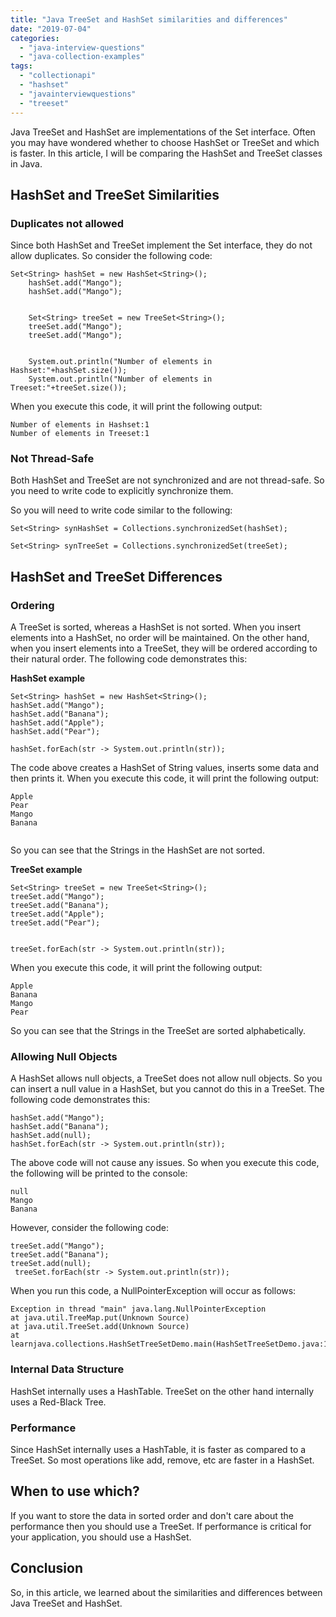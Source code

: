 ```yaml
---
title: "Java TreeSet and HashSet similarities and differences"
date: "2019-07-04"
categories: 
  - "java-interview-questions"
  - "java-collection-examples"
tags: 
  - "collectionapi"
  - "hashset"
  - "javainterviewquestions"
  - "treeset"
---
```


Java TreeSet and HashSet are implementations of the Set interface. Often you may have wondered whether to choose HashSet or TreeSet and which is faster. In this article, I will be comparing the HashSet and TreeSet classes in Java.

## HashSet and TreeSet Similarities

### Duplicates not allowed

Since both HashSet and TreeSet implement the Set interface, they do not allow duplicates. So consider the following code:

```
Set<String> hashSet = new HashSet<String>();
    hashSet.add("Mango");
    hashSet.add("Mango");

    
    Set<String> treeSet = new TreeSet<String>();
    treeSet.add("Mango");
    treeSet.add("Mango");

    
    System.out.println("Number of elements in Hashset:"+hashSet.size());
    System.out.println("Number of elements in Treeset:"+treeSet.size());
```

When you execute this code, it will print the following output:

```
Number of elements in Hashset:1
Number of elements in Treeset:1
```

### Not Thread-Safe

Both HashSet and TreeSet are not synchronized and are not thread-safe. So you need to write code to explicitly synchronize them.

So you will need to write code similar to the following:

```
Set<String> synHashSet = Collections.synchronizedSet(hashSet);

Set<String> synTreeSet = Collections.synchronizedSet(treeSet);
```

## HashSet and TreeSet Differences

### Ordering

A TreeSet is sorted, whereas a HashSet is not sorted. When you insert elements into a HashSet, no order will be maintained. On the other hand, when you insert elements into a TreeSet, they will be ordered according to their natural order. The following code demonstrates this:

**HashSet example**

```
Set<String> hashSet = new HashSet<String>();
hashSet.add("Mango");
hashSet.add("Banana");
hashSet.add("Apple");
hashSet.add("Pear");

hashSet.forEach(str -> System.out.println(str));
```

The code above creates a HashSet of String values, inserts some data and then prints it. When you execute this code, it will print the following output:

```
Apple
Pear
Mango
Banana


```

So you can see that the Strings in the HashSet are not sorted.

**TreeSet example**

```
Set<String> treeSet = new TreeSet<String>();
treeSet.add("Mango");
treeSet.add("Banana");
treeSet.add("Apple");
treeSet.add("Pear");


treeSet.forEach(str -> System.out.println(str));
```
When you execute this code, it will print the following output:

```
Apple
Banana
Mango
Pear
```

So you can see that the Strings in the TreeSet are sorted alphabetically.

### Allowing Null Objects

A HashSet allows null objects, a TreeSet does not allow null objects. So you can insert a null value in a HashSet, but you cannot do this in a TreeSet. The following code demonstrates this:

```
hashSet.add("Mango"); 
hashSet.add("Banana"); 
hashSet.add(null); 
hashSet.forEach(str -> System.out.println(str));
```

The above code will not cause any issues. So when you execute this code, the following will be printed to the console:

```
null
Mango
Banana
```

However, consider the following code:

```
treeSet.add("Mango"); 
treeSet.add("Banana"); 
treeSet.add(null);
 treeSet.forEach(str -> System.out.println(str));
```

When you run this code, a NullPointerException will occur as follows:

```
Exception in thread "main" java.lang.NullPointerException
at java.util.TreeMap.put(Unknown Source)
at java.util.TreeSet.add(Unknown Source)
at learnjava.collections.HashSetTreeSetDemo.main(HashSetTreeSetDemo.java:15)
```

### Internal Data Structure

HashSet internally uses a HashTable. TreeSet on the other hand internally uses a Red-Black Tree.

### Performance

Since HashSet internally uses a HashTable, it is faster as compared to a TreeSet. So most operations like add, remove, etc are faster in a HashSet.

## When to use which?

If you want to store the data in sorted order and don't care about the performance then you should use a TreeSet. If performance is critical for your application, you should use a HashSet.

## Conclusion

So, in this article, we learned about the similarities and differences between Java TreeSet and HashSet.
